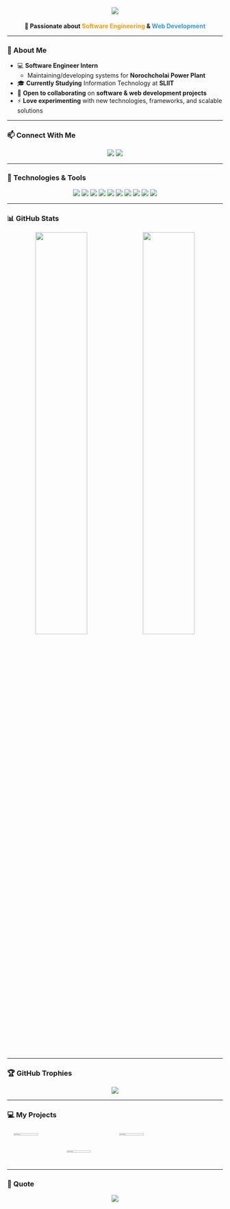 <h1 align="center">
  <img src="https://readme-typing-svg.demolab.com?font=Fira+Code&size=40&pause=1000&color=F7F7F7&center=true&vCenter=true&width=435&lines=I'm+Dinil+Dulneth;Software+Engineer">
</h1>

<p align="center">
  <strong>🚀 Passionate about <span style="color:#f39c12">Software Engineering</span> & <span style="color:#3498db">Web Development</span></strong>
</p>

---

### 🌱 About Me  
- 💻 **Software Engineer Intern**
  - Maintaining/developing systems for **Norochcholai Power Plant**  
- 🎓 **Currently Studying** Information Technology at **SLIIT**  
- 💞️ **Open to collaborating** on **software & web development projects**  
- ⚡ **Love experimenting** with new technologies, frameworks, and scalable solutions  

---

### 📫 Connect With Me  
<p align="center">
  <a href="mailto:dinildulneth123@gmail.com"><img src="https://img.shields.io/badge/Email-dinildulneth123%40gmail.com-red?style=for-the-badge&logo=gmail"></a>
  <a href="https://www.linkedin.com/in/dinil-dulneth-liyanaarachchi-5b7a06279/"><img src="https://img.shields.io/badge/LinkedIn-Dinil%20Dulneth-blue?style=for-the-badge&logo=linkedin"></a>
</p>

---

### 🚀 Technologies & Tools  
<p align="center">
  <img src="https://img.shields.io/badge/-JavaScript-F7DF1E?style=for-the-badge&logo=javascript&logoColor=black">
  <img src="https://img.shields.io/badge/-React-61DAFB?style=for-the-badge&logo=react&logoColor=black">
  <img src="https://img.shields.io/badge/-Node.js-339933?style=for-the-badge&logo=node.js&logoColor=white">
  <img src="https://img.shields.io/badge/-.NET-512BD4?style=for-the-badge&logo=dotnet&logoColor=white">
  <img src="https://img.shields.io/badge/-C++-00599C?style=for-the-badge&logo=c%2B%2B&logoColor=white">
  <img src="https://img.shields.io/badge/-C%23-239120?style=for-the-badge&logo=c-sharp&logoColor=white">
  <img src="https://img.shields.io/badge/-Java-007396?style=for-the-badge&logo=java&logoColor=white">
  <img src="https://img.shields.io/badge/-PHP-777BB4?style=for-the-badge&logo=php&logoColor=white">
  <img src="https://img.shields.io/badge/-MongoDB-47A248?style=for-the-badge&logo=mongodb&logoColor=white">
  <img src="https://img.shields.io/badge/-MySQL-4479A1?style=for-the-badge&logo=mysql&logoColor=white">
</p>

---

### 📊 GitHub Stats  
<p align="center">
  <img src="https://github-readme-stats.vercel.app/api?username=DinilDulneth&show_icons=true&theme=radical" width="49%">
  <img src="https://github-readme-streak-stats.herokuapp.com/?user=DinilDulneth&theme=radical" width="49%">
</p>

---

### 🏆 GitHub Trophies
<p align="center">
  <img src="https://github-profile-trophy.vercel.app/?username=DinilDulneth&theme=radical&no-frame=true&margin-w=15&margin-h=15">
</p>

---

### 💻 My Projects
<div style="display: flex; flex-wrap: wrap; justify-content: center;">
   <div style="flex: 0 0 45%; margin: 10px;">
    <a href="https://github.com/DinilDulneth/LearnHereExampleOutput.git">
      <img src="https://github-readme-stats.vercel.app/api/pin/?username=DinilDulneth&repo=LearnHereExampleOutput&theme=radical" width="50%">
    </a>
  </div>
  <div style="flex: 0 0 45%; margin: 10px;">
    <a href="https://github.com/DinilDulneth/workForceManagementSystem.git">
      <img src="https://github-readme-stats.vercel.app/api/pin/?username=DinilDulneth&repo=workForceManagementSystem&theme=radical" width="50%">
    </a>
  </div>
  <div style="flex: 0 0 45%; margin: 10px;">
    <a href="https://github.com/DinilDulneth/JAVA_Food_Ordering_system.git">
      <img src="https://github-readme-stats.vercel.app/api/pin/?username=DinilDulneth&repo=JAVA_Food_Ordering_system&theme=radical" width="50%">
    </a>
  </div>
</div>

---

### 💬 Quote
<p align="center">
  <img src="https://readme-typing-svg.demolab.com?font=Fira+Code&weight=500&size=24&pause=1000&color=F7F7F7&background=FF573300&vCenter=true&width=435&lines=Code%2C+create%2C+innovate+%E2%80%93+always+learning%2C+always+growing.">
</p>
